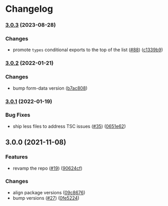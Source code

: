 # Changelog

### [3.0.3](https://www.github.com/web-std/io/compare/form-data-v3.0.2...form-data-v3.0.3) (2023-08-28)


### Changes

* promote `types` conditional exports to the top of the list ([#88](https://www.github.com/web-std/io/issues/88)) ([c1339b9](https://www.github.com/web-std/io/commit/c1339b9bef4312e5efd4c5fe627b92e6c1d5c3d1))

### [3.0.2](https://www.github.com/web-std/io/compare/form-data-v3.0.1...form-data-v3.0.2) (2022-01-21)


### Changes

* bump form-data version ([b7ac808](https://www.github.com/web-std/io/commit/b7ac808ba8ae6488d5c2dc6d0d441412a7a8e2b8))

### [3.0.1](https://www.github.com/web-std/io/compare/form-data-v3.0.0...form-data-v3.0.1) (2022-01-19)


### Bug Fixes

* ship less files to address TSC issues ([#35](https://www.github.com/web-std/io/issues/35)) ([0651e62](https://www.github.com/web-std/io/commit/0651e62ae42d17eae2db89858c9e44f3342c304c))

## 3.0.0 (2021-11-08)


### Features

* revamp the repo ([#19](https://www.github.com/web-std/io/issues/19)) ([90624cf](https://www.github.com/web-std/io/commit/90624cfd2d4253c2cbc316d092f26e77b5169f47))


### Changes

* align package versions ([09c8676](https://www.github.com/web-std/io/commit/09c8676348619313d9df24d9597cea0eb82704d2))
* bump versions ([#27](https://www.github.com/web-std/io/issues/27)) ([0fe5224](https://www.github.com/web-std/io/commit/0fe5224124e318f560dcfbd8a234d05367c9fbcb))
